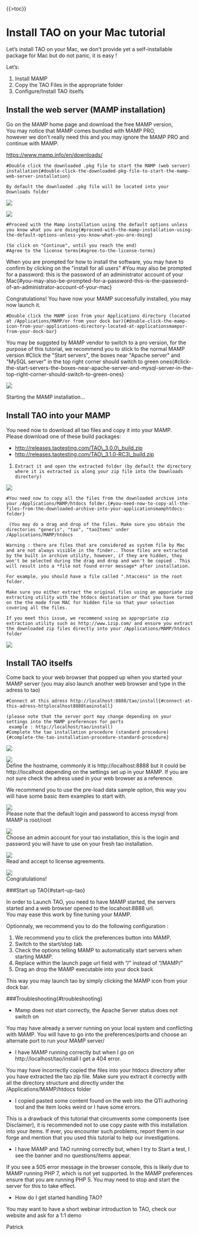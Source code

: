 <!--
parent:
    title: Wiki
author:
    - 'Cyril Hazotte'
created_at: '2013-05-03 09:09:13'
updated_at: '2016-11-04 16:28:03'
tags:
    - Wiki
-->

{{\>toc}}

Install TAO on your Mac tutorial
================================

Let’s install TAO on your Mac, we don’t provide yet a self-installable package for Mac but do not panic, it is easy !

Let’s:

1.  Install MAMP
2.  Copy the TAO Files in the appropriate folder
3.  Configure/Install TAO itselfs

Install the web server (MAMP installation)
------------------------------------------

Go on the MAMP home page and download the free MAMP version,\
You may notice that MAMP comes bundled with MAMP PRO,\
 however we don’t really need this and you may ignore the MAMP PRO and continue with MAMP.

https://www.mamp.info/en/downloads/

    #Double click the downloaded .pkg file to start the MAMP (web server) installation{#double-click-the-downloaded-pkg-file-to-start-the-mamp-web-server-installation}

    By default the downloaded .pkg file will be located into your Downloads folder

![](../resources/pkgfile.png)

![](../resources/mamp.png)

    #Proceed with the Mamp installation using the default options unless you know what you are doing{#proceed-with-the-mamp-installation-using-the-default-options-unless-you-know-what-you-are-doing}

    (So click on "Continue", until you reach the end)
    #Agree to the license terms{#agree-to-the-license-terms}

 When you are prompted for how to install the software, you may have to confirm by clicking on the "install for all users"
    #You may also be prompted for a password: this is the password of an administrator account of your Mac{#you-may-also-be-prompted-for-a-password-this-is-the-password-of-an-administrator-account-of-your-mac}

Congratulations! You have now your MAMP successfully installed, you may now launch it.

    #Double click the MAMP icon from your Applications directory (located at /Applications/MAMP/or from your dock bar){#double-click-the-mamp-icon-from-your-applications-directory-located-at-applicationsmampor-from-your-dock-bar}

 You may be suggsted by MAMP vendor to switch to a pro version, for the purpose of this tutorial, we recommend you to stick to the normal MAMP version
    #Click the "Start servers", the boxes near "Apache server" and "MySQL server" in the top right corner should switch to green ones{#click-the-start-servers-the-boxes-near-apache-server-and-mysql-server-in-the-top-right-corner-should-switch-to-green-ones}

![](../resources/StartingMamp.png)

Starting the MAMP installation…

Install TAO into your MAMP
--------------------------

You need now to download all tao files and copy it into your MAMP.\
Please download one of these build packages:

-   http://releases.taotesting.com/TAO\_3.0.0\_build.zip
-   http://releases.taotesting.com/TAO\_3.1.0-RC3\_build.zip

1.  `Extract it and open the extracted folder (by default the directory where it is extracted
    is along your zip file into the Downloads directory)`

![](../resources/extracttao.png)

    #You need now to copy all the files from the downloaded archive into your /Applications/MAMP/htdocs folder.{#you-need-now-to-copy-all-the-files-from-the-downloaded-archive-into-your-applicationsmamphtdocs-folder}

     (You may do a drag and drop of the files. Make sure you obtain the directories "generis", "tao", "taoItems" under /Applications/MAMP/htdocs

    Warning : there are files that are considered as system file by Mac and are not always visible in the finder.. Those files are extracted by the built in archive utility, however, if they are hidden, they won't be selected during the drag and drop and won't be copied . This will result into a *file not found error message* after installation. 

    For example, you should have a file called ".htaccess" in the root folder.

    Make sure you either extract the original files using an apporiate zip extracting utility with the htdocs destination or that you have turned on the the mode from MAC for hidden file so that your selection covering all the files.  

    If you meet this issue, we recommend using an appropriate zip extraction utility such as http://www.izip.com/ and ensure you extract the downloaded zip files directly into your /Applications/MAMP/htdocs folder

![](../resources/copyfiles.png)

Install TAO itselfs
-------------------

Come back to your web browser that popped up when you started your MAMP server (you may also launch another web browser and type in the adress to tao)

    #Connect at this adress http://localhost:8888/tao/install{#connect-at-this-adress-httplocalhost8888taoinstall}

    (please note that the server port may change depending on your settings into the MAMP preferences for ports
     example : http://localhost/tao/install)
    #Complete the tao installation procedure (standard procedure){#complete-the-tao-installation-procedure-standard-procedure}

![](../resources/install1.png)

![](../resources/install2.png)\
Define the hostname, commonly it is http://localhost:8888 but it could be http://localhost depending on the settings set up in your MAMP. If you are not sure check the adress used in your web browser as a reference.

We recommend you to use the pre-load data sample option, this way you will have some basic item examples to start with.

![](../resources/install3.png)\
Please note that the default login and password to access mysql from MAMP is root/root

![](../resources/install4.png)\
Choose an admin account for your tao installation, this is the login and password you will have to use on your fresh tao installation.

![](../resources/install5.png)\
Read and accept to license agreements.

![](../resources/Screenshot%202016-05-27%2010.36.24.png)\
Congratulations!

###Start up TAO{#start-up-tao}

In order to Launch TAO, you need to have MAMP started, the servers started and a web browser opened to the locahost:8888 url.\
You may ease this work by fine tuning your MAMP.

Optionnaly, we recommend you to do the following configuration :

1.  We recommend you to click the preferences button into MAMP.
2.  Switch to the start/stop tab.
3.  Check the options telling MAMP to automatically start servers when starting MAMP.
4.  Replace within the launch page url field with “/” instead of “/MAMP/”
5.  Drag an drop the MAMP executable into your dock back

This way you may launch tao by simply clicking the MAMP icon from your dock bar.

###Troubleshooting{#troubleshooting}

-   Mamp does not start correctly, the Apache Server status does not switch on

You may have already a server running on your local system and conflicting with MAMP. You will have to go into the preferences/ports and choose an alternate port to run your MAMP server/

-   I have MAMP running correctly but when I go on http://localhost/tao/install I get a 404 error.

You may have incorrectly copied the files into your htdocs directory after you have extracted the tao zip file. Make sure you extract it correctly with all the directory structure and directly under the /Applications/MAMP/htdocs folder

-   I copied pasted some content found on the web into the QTI authoring tool and the item looks weird or I have some errors.

This is a drawback of this tutorial that circumvents some components (see Disclaimer), it is recommended not to use copy paste with this installation into your items. If ever, you encounter such problems, report them in our forge and mention that you used this tutorial to help our investigations.

-   I have MAMP and TAO running correctly but, when I try to Start a test, I see the banner and no questions/items appear.

If you see a 505 error message in the browser console, this is likely due to MAMP running PHP 7, which is not yet supported. In the MAMP preferences ensure that you are running PHP 5. You may need to stop and start the server for this to take effect.

-   How do I get started handling TAO?

You may want to have a short webinar introduction to TAO, check our website and ask for a 1:1 demo

Patrick

